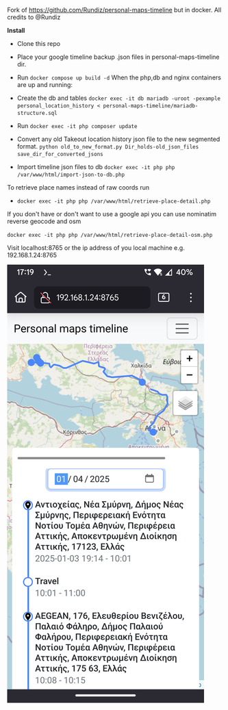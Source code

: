 Fork of https://github.com/Rundiz/personal-maps-timeline but in docker.
All credits to @Rundiz

**Install**                               
                                                                                                                                                     
- Clone this repo 

-  Place your google timeline backup .json files in personal-maps-timeline dir.

- Run `docker compose up build -d`                                                      When the php,db and nginx containers are up and running:
                                                             
- Create the db and tables `docker exec -it db mariadb -uroot -pexample  personal_location_history < personal-maps-timeline/mariadb-structure.sql`

- Run `docker exec -it php composer update`

- Convert any old Takeout location history json file to the new segmented format.
`python old_to_new_format.py Dir_holds-old_json_files  save_dir_for_converted_jsons`

- Import timeline json files to db `docker exec -it php php /var/www/html/import-json-to-db.php`

To retrieve place names instead of raw coords run
- `docker exec -it php php /var/www/html/retrieve-place-detail.php`

If you don't have or don't want to use a google api you can use nominatim reverse geocode and osm 

`docker exec -it php php /var/www/html/retrieve-place-detail-osm.php`

Visit localhost:8765 or the ip address of you local machine e.g. 192.168.1.24:8765

![](personal-maps-timeline/assets/route.png)
